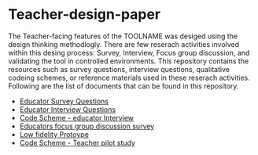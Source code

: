 # Teacher-design-paper
The Teacher-facing features of the TOOLNAME was desiged using the design thinking methodlogly. There are few reserach activities involved within this desing process: Survey, Interview, Focus group discussion, and validating the tool in controlled environments. 
This repository contains the resources such as survey questions, interview questions, qualitative codeing schemes, or reference materials used in these reserach activities. Following are the list of documents that can be found in this repository.<br/>

- [Educator Survey Questions](https://github.com/bhagyamaheshi/Teacher-design-paper/blob/main/Educator%20survey.pdf)
- [Educator Interview Questions](https://github.com/bhagyamaheshi/Teacher-design-paper/blob/main/Educator%20interview%20questions_.pdf)
- [Code Scheme - educator Interview](https://github.com/bhagyamaheshi/Teacher-design-paper/blob/main/Coding%20scheme_%20Educator%20interview.pdf)
- [Educators focus group discussion survey](https://github.com/bhagyamaheshi/Teacher-design-paper/blob/main/Focus%20Group%20Discussion%20-%20Survey.pdf)
- [Low fidelity Protoype](https://github.com/bhagyamaheshi/Teacher-design-paper/blob/main/Feedback%20tool%20prototype.pdf)
- [Code Scheme - Teacher pilot study](https://github.com/bhagyamaheshi/Teacher-design-paper/blob/main/Code%20Scheme%20-%20Teacher%20Pilot%20Study.pdf)



